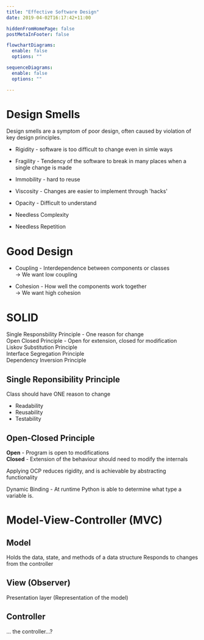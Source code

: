 ```yaml
---
title: "Effective Software Design"
date: 2019-04-02T16:17:42+11:00

hiddenFromHomePage: false
postMetaInFooter: false

flowchartDiagrams:
  enable: false
  options: ""

sequenceDiagrams: 
  enable: false
  options: ""

---
```


# Design Smells

Design smells are a symptom of poor design, often caused by violation of key design principles.

* Rigidity - software is too difficult to change even in simle ways

* Fragility - Tendency of the software to break in many places when a single change is made

* Immobility - hard to reuse

* Viscosity - Changes are easier to implement through 'hacks'

* Opacity - Difficult to understand

* Needless Complexity

* Needless Repetition

# Good Design

* Coupling - Interdependence between components or classes  
-> We want low coupling

* Cohesion - How well the components work together  
-> We want high cohesion

# SOLID

Single Responsbility Principle - One reason for change  
Open Closed Principle - Open for extension, closed for modification   
Liskov Substitution Principle  
Interface Segregation Principle  
Dependency Inversion Principle  


## Single Reponsibility Principle
Class should have ONE reason to change

+ Readability
+ Reusability
+ Testability

## Open-Closed Principle
**Open** - Program is open to modifications  
**Closed** - Extension of the behaviour should need to modify the internals

Applying OCP reduces rigidity, and is achievable by abstracting functionality

Dynamic Binding - At runtime Python is able to determine what type a variable is.

<!-- **Polymorphism** - Different methods depending on type -->

# Model-View-Controller (MVC)

## Model
Holds the data, state, and methods of a data structure
Responds to changes from the controller

## View (Observer)
Presentation layer (Representation of the model)

## Controller
... the controller...?